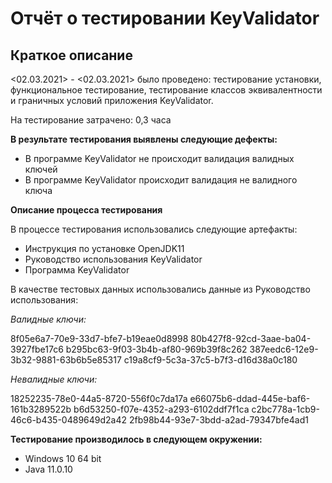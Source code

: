 # Отчёт о тестировании KeyValidator

## Краткое описание

<02.03.2021> - <02.03.2021> было проведено: тестирование установки, функциональное тестирование, тестирование классов эквивалентности и граничных условий приложения KeyValidator.

На тестирование затрачено: 0,3 часа

**В результате тестирования выявлены следующие дефекты:**

- В программе KeyValidator не происходит валидация валидных ключей
- В программе KeyValidator происходит валидация не валидного ключа

**Описание процесса тестирования**

В процессе тестирования использовались следующие артефакты:

- Инструкция по установке OpenJDK11
- Руководство использования KeyValidator
- Программа KeyValidator

В качестве тестовых данных использовались данные из Руководство использования:

_Валидные ключи:_

8f05e6a7-70e9-33d7-bfe7-b19eae0d8998
80b427f8-92cd-3aae-ba04-3927fbe17c6
b295bc63-9f03-3b4b-af80-969b39f8c262
387eedc6-12e9-3b32-9881-63b6b5e85317
c19a8cf9-5c3a-37c5-b7f3-d16d38a0c180

_Невалидные ключи:_

18252235-78e0-44a5-8720-556f0c7da17a
e66075b6-ddad-445e-baf6-161b3289522b
b6d53250-f07e-4352-a293-6102ddf7f1ca
c2bc778a-1cb9-46c6-b435-0489649d2a42
2fb98b44-93e7-3bdd-a2ad-79347bfe4ad1

**Тестирование производилось в следующем окружении:**

- Windows 10 64 bit
- Java 11.0.10
